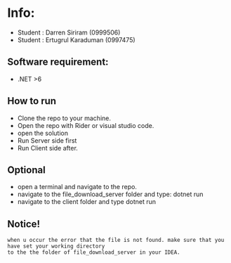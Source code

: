 # Info:
- Student : Darren Siriram (0999506)
- Student : Ertugrul Karaduman (0997475)



## Software requirement:
- .NET >6 

## How to run
- Clone the repo to your machine.
- Open the repo with Rider or visual studio code.
- open the solution
- Run Server side first
- Run Client side after.

## Optional
- open a terminal and navigate to the repo.
- navigate to the file_download_server folder and type: dotnet run
- navigate to the client folder and type dotnet run

## Notice!
```
when u occur the error that the file is not found. make sure that you have set your working directory
to the the folder of file_download_server in your IDEA.
```
